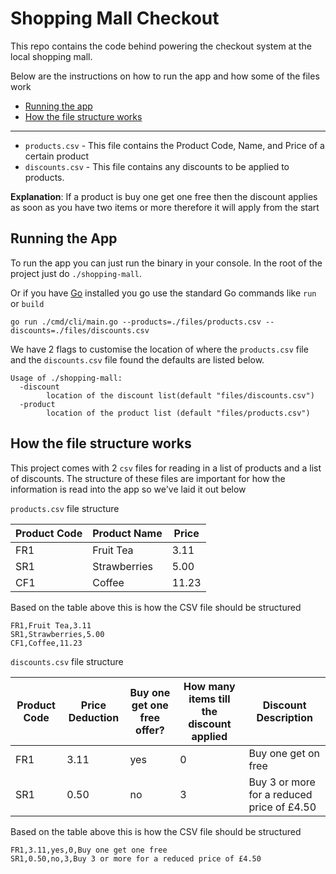 # Shopping Mall Checkout

This repo contains the code behind powering the checkout system at the local shopping mall.

Below are the instructions on how to run the app and how some of the files work

- [Running the app](#running-the-app)
- [How the file structure works](#how-the-file-structure-works)

---

- `products.csv` - This file contains the Product Code, Name, and Price of a certain product
- `discounts.csv` - This file contains any discounts to be applied to products.

**Explanation**:
If a product is buy one get one free then the discount applies as soon as you have two items or more therefore it will apply from the start

## Running the App

To run the app you can just run the binary in your console. In the root of the project just do `./shopping-mall`. 

Or if you have [Go](https://golang.org) installed you go use the standard Go commands like `run` or `build`
```
go run ./cmd/cli/main.go --products=./files/products.csv --discounts=./files/discounts.csv
```

We have 2 flags to customise the location of where the `products.csv` file and the `discounts.csv` file found the defaults are listed below.
```
Usage of ./shopping-mall:
  -discount
    	location of the discount list(default "files/discounts.csv")
  -product
    	location of the product list (default "files/products.csv")
```  

## How the file structure works

This project comes with 2 `csv` files for reading in a list of products and a list of discounts. The structure of these files are important for how the information
is read into the app so we've laid it out below

`products.csv` file structure

| Product Code | Product Name | Price |
| ------------ | ------------ | ----- |
| FR1          | Fruit Tea    | 3.11  |
| SR1          | Strawberries | 5.00  |
| CF1          | Coffee       | 11.23 |

Based on the table above this is how the CSV file should be structured
```
FR1,Fruit Tea,3.11
SR1,Strawberries,5.00
CF1,Coffee,11.23
```

`discounts.csv` file structure

| Product Code | Price Deduction | Buy one get one free offer? | How many items till the discount applied | Discount Description                       |
| ------------ | --------------- | --------------------------- | ---------------------------------------- | ------------------------------------------ |
| FR1          | 3.11            | yes                         | 0                                        | Buy one get on free                        |
| SR1          | 0.50            | no                          | 3                                        | Buy 3 or more for a reduced price of £4.50 |

Based on the table above this is how the CSV file should be structured
```
FR1,3.11,yes,0,Buy one get one free
SR1,0.50,no,3,Buy 3 or more for a reduced price of £4.50
```